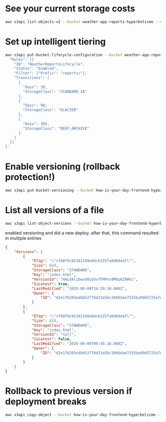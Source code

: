 # See your current storage costs

```bash
aws s3api list-objects-v2 --bucket weather-app-reports-hyperbolicme --query 'sum(Contents[].Size)'
```

# Set up intelligent tiering

```bash
aws s3api put-bucket-lifecycle-configuration --bucket weather-app-reports-hyperbolicme --lifecycle-configuration '{
  "Rules": [{
    "ID": "WeatherReportsLifecycle",
    "Status": "Enabled",
    "Filter": {"Prefix": "reports/"},
    "Transitions": [
      {
        "Days": 30,
        "StorageClass": "STANDARD_IA"
      },
      {
        "Days": 90, 
        "StorageClass": "GLACIER"
      },
      {
        "Days": 365,
        "StorageClass": "DEEP_ARCHIVE"
      }
    ]
  }]
}'
```


# Enable versioning (rollback protection!)

```bash
aws s3api put-bucket-versioning --bucket how-is-your-day-frontend-hyperbolicme --versioning-configuration Status=Enabled
```

# List all versions of a file

```bash
aws s3api list-object-versions --bucket how-is-your-day-frontend-hyperbolicme --prefix index.html
```
enabled versioning and did a new deploy. after that, this command resulted in multiple entries 

```json
{
    "Versions": [
        {
            "ETag": "\"cf60f9c85101189e04c6325fa8d844af\"",
            "Size": 824,
            "StorageClass": "STANDARD",
            "Key": "index.html",
            "VersionId": "HmLVAlibwxX0ib5vfFMPnx9MDyKZ8Wkz",
            "IsLatest": true,
            "LastModified": "2025-09-09T14:29:10.000Z",
            "Owner": {
                "ID": "d2e176205edbb52776d23a5bc1066dae7535ba99d5725a7e4f3be4b2cf2ee162"
            }
        },
        {
            "ETag": "\"cf60f9c85101189e04c6325fa8d844af\"",
            "Size": 824,
            "StorageClass": "STANDARD",
            "Key": "index.html",
            "VersionId": "null",
            "IsLatest": false,
            "LastModified": "2025-09-09T09:45:16.000Z",
            "Owner": {
                "ID": "d2e176205edbb52776d23a5bc1066dae7535ba99d5725a7e4f3be4b2cf2ee162"
            }
        }
    ]
}

```


# Rollback to previous version if deployment breaks

```bash
aws s3api copy-object --bucket how-is-your-day-frontend-hyperbolicme --copy-source "bucket/index.html?versionId=PREVIOUS_VERSION_ID" --key index.html
```
